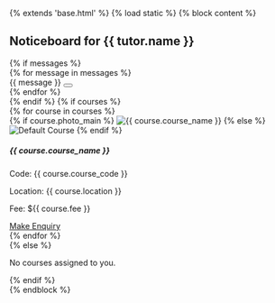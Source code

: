 <!-- templates/tutors/noticeboard.html -->
{% extends 'base.html' %}
{% load static %}
{% block content %}
<div class="container">
    <h2 class="text-center">Noticeboard for {{ tutor.name }}</h2>
    {% if messages %}
    <div class="alert-container">
        {% for message in messages %}
        <div class="alert alert-{{ message.tags }} alert-dismissible fade show" role="alert">
            {{ message }}
            <button type="button" class="btn-close" data-bs-dismiss="alert" aria-label="Close"></button>
        </div>
        {% endfor %}
    </div>
    {% endif %}
    {% if courses %}
    <div class="row">
        {% for course in courses %}
        <div class="col-md-6 col-lg-4 mb-4">
            <div class="card">
                {% if course.photo_main %}
                <img class="card-img-top" src="{{ course.photo_main.url }}" alt="{{ course.course_name }}">
                {% else %}
                <img class="card-img-top" src="{% static 'img/default_course.jpg' %}" alt="Default Course">
                {% endif %}
                <div class="card-body">
                    <h5 class="card-title">{{ course.course_name }}</h5>
                    <p class="card-text">Code: {{ course.course_code }}</p>
                    <p class="card-text">Location: {{ course.location }}</p>
                    <p class="card-text">Fee: ${{ course.fee }}</p>
                    <a href="{% url 'tutors:enquiry' course.id %}" class="btn btn-primary">Make Enquiry</a>
                </div>
            </div>
        </div>
        {% endfor %}
    </div>
    {% else %}
    <p>No courses assigned to you.</p>
    {% endif %}
</div>
{% endblock %}